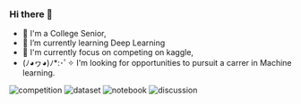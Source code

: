 ### Hi there 👋
- 🍕 I'm a College Senior, 
- 🌱 I’m currently learning Deep Learning 
- 🍜 I'm currently focus on competing on kaggle,
- (ﾉ◕ヮ◕)ﾉ*:･ﾟ✧ I'm looking for opportunities to pursuit a carrer in Machine learning.

![competition](https://road-to-kaggle-grandmaster.vercel.app/api/badges/locbaop/competition)
![dataset](https://road-to-kaggle-grandmaster.vercel.app/api/badges/locbaop/dataset)
![notebook](https://road-to-kaggle-grandmaster.vercel.app/api/badges/locbaop/notebook)
![discussion](https://road-to-kaggle-grandmaster.vercel.app/api/badges/locbaop/discussion)
<!--
**BaoLocPham/BaoLocPham** is a ✨ _special_ ✨ repository because its `README.md` (this file) appears on your GitHub profile.

Here are some ideas to get you started:

- 🔭 I’m currently working on ...
- 🌱 I’m currently learning ...
- 👯 I’m looking to collaborate on ...
- 🤔 I’m looking for help with ...
- 💬 Ask me about ...
- 📫 How to reach me: ...
- 😄 Pronouns: ...
- ⚡ Fun fact: ...
-->
